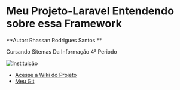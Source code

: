 #                                                                      Meu Projeto-Laravel Entendendo sobre essa Framework
  **Autor: Rhassan Rodrigues Santos **
<div style="text-aling:right"> Cursando Sitemas Da Informação 4ª Periodo </div> 

 ![Instituição](https://inscricoes.facimp.com.br/assets/imgs/ies/12/logo.png) 

*  [Acesse a Wiki do Projeto](https://github.com/Rhassancoding/Projeto-Laravel/wiki/Mais-sobre-este-Projeto-Laravel)
*  [Meu Git](https://github.com/Rhassancoding)
